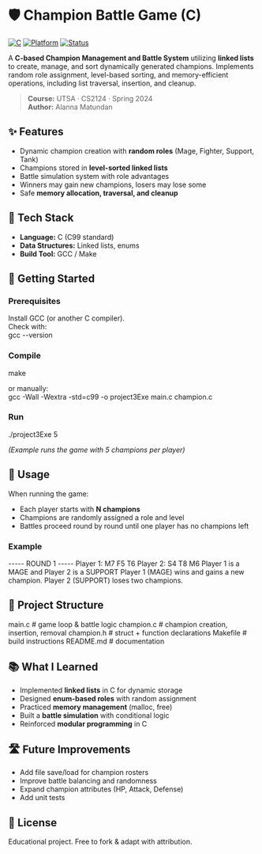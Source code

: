 # 🛡️ Champion Battle Game (C)
[![C](https://img.shields.io/badge/Language-C-blue.svg)](https://en.wikipedia.org/wiki/C_(programming_language)) [![Platform](https://img.shields.io/badge/Platform-Console-lightgrey.svg)]() [![Status](https://img.shields.io/badge/Status-Completed-brightgreen.svg)]()

A **C-based Champion Management and Battle System** utilizing **linked lists** to create, manage, and sort dynamically generated champions. Implements random role assignment, level-based sorting, and memory-efficient operations, including list traversal, insertion, and cleanup.

> **Course:** UTSA · CS2124 · Spring 2024  
> **Author:** Alanna Matundan  

## ✨ Features
- Dynamic champion creation with **random roles** (Mage, Fighter, Support, Tank)  
- Champions stored in **level-sorted linked lists**  
- Battle simulation system with role advantages  
- Winners may gain new champions, losers may lose some  
- Safe **memory allocation, traversal, and cleanup**  

## 🧰 Tech Stack
- **Language:** C (C99 standard)  
- **Data Structures:** Linked lists, enums  
- **Build Tool:** GCC / Make  

## 🚀 Getting Started
### Prerequisites
Install GCC (or another C compiler).  
Check with:  
gcc --version


### Compile
make

or manually:  
gcc -Wall -Wextra -std=c99 -o project3Exe main.c champion.c


### Run
./project3Exe 5


*(Example runs the game with 5 champions per player)*  

## 📖 Usage
When running the game:
- Each player starts with **N champions**
- Champions are randomly assigned a role and level
- Battles proceed round by round until one player has no champions left

### Example
----- ROUND 1 -----
Player 1: M7 F5 T6
Player 2: S4 T8 M6
Player 1 is a MAGE and Player 2 is a SUPPORT
Player 1 (MAGE) wins and gains a new champion.
Player 2 (SUPPORT) loses two champions.


## 🧱 Project Structure
main.c # game loop & battle logic
champion.c # champion creation, insertion, removal
champion.h # struct + function declarations
Makefile # build instructions
README.md # documentation


## 📚 What I Learned
- Implemented **linked lists** in C for dynamic storage  
- Designed **enum-based roles** with random assignment  
- Practiced **memory management** (malloc, free)  
- Built a **battle simulation** with conditional logic  
- Reinforced **modular programming** in C  

## 🛣️ Future Improvements
- Add file save/load for champion rosters  
- Improve battle balancing and randomness  
- Expand champion attributes (HP, Attack, Defense)  
- Add unit tests  

## 📜 License
Educational project. Free to fork & adapt with attribution.
